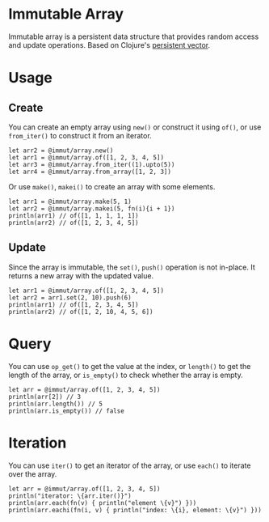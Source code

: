 # Immutable Array

Immutable array is a persistent data structure that provides random access and update operations. Based on Clojure's [persistent vector](https://hypirion.com/musings/understanding-persistent-vector-pt-1).

# Usage

## Create

You can create an empty array using `new()` or construct it using `of()`, or use `from_iter()` to construct it from an iterator.

```moonbit
let arr2 = @immut/array.new()
let arr1 = @immut/array.of([1, 2, 3, 4, 5])    
let arr3 = @immut/array.from_iter((1).upto(5))
let arr4 = @immut/array.from_array([1, 2, 3])
```

Or use `make()`, `makei()` to create an array with some elements.

```moonbit
let arr1 = @immut/array.make(5, 1)
let arr2 = @immut/array.makei(5, fn(i){i + 1})
println(arr1) // of([1, 1, 1, 1, 1])
println(arr2) // of([1, 2, 3, 4, 5])
```

## Update 

Since the array is immutable, the `set()`, `push()` operation is not in-place. It returns a new array with the updated value.

```moonbit
let arr1 = @immut/array.of([1, 2, 3, 4, 5])
let arr2 = arr1.set(2, 10).push(6)
println(arr1) // of([1, 2, 3, 4, 5])
println(arr2) // of([1, 2, 10, 4, 5, 6])
```

# Query

You can use `op_get()` to get the value at the index, or `length()` to get the length of the array, or `is_empty()` to check whether the array is empty.

```moonbit
let arr = @immut/array.of([1, 2, 3, 4, 5])
println(arr[2]) // 3
println(arr.length()) // 5
println(arr.is_empty()) // false
```

# Iteration

You can use `iter()` to get an iterator of the array, or use `each()` to iterate over the array.

```moonbit
let arr = @immut/array.of([1, 2, 3, 4, 5])
println("iterator: \{arr.iter()}")
println(arr.each(fn(v) { println("element \{v}") }))
println(arr.eachi(fn(i, v) { println("index: \{i}, element: \{v}") }))
```


